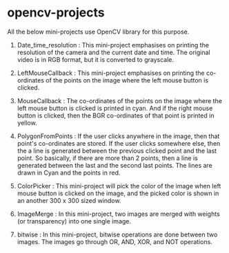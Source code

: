# opencv-projects

All the below mini-projects use OpenCV library for this purpose.

1) Date_time_resolution : This mini-project emphasises on printing the resolution of the camera and the current date and time. 
The original video is in RGB format, but it is converted to grayscale.

2) LeftMouseCallback : This mini-project emphasises on printing the co-ordinates of the points on the image where the left mouse
button is clicked.

3) MouseCallback : The co-ordinates of the points on the image where the left mouse button is clicked is printed in cyan. And if the
right mouse button is clicked, then the BGR co-ordinates of that point is printed in yellow.

4) PolygonFromPoints : If the user clicks anywhere in the image, then that point's co-ordinates are stored. If the user clicks somewhere
else, then the a line is generated between the previous clicked point and the last point. So basically, if there are more than 2 points, then a 
line is generated between the last and the second last points. The lines are drawn in Cyan and the points in red.

5) ColorPicker : This mini-project will pick the color of the image when left mouse button is clicked on the image, and the picked color is shown in 
an another 300 x 300 sized window.

6) ImageMerge : In this mini-project, two images are merged with weights (or transparency) into one single image.

7) bitwise : In this mini-project, bitwise operations are done between two images. The images go through OR, AND, XOR, and NOT operations.


